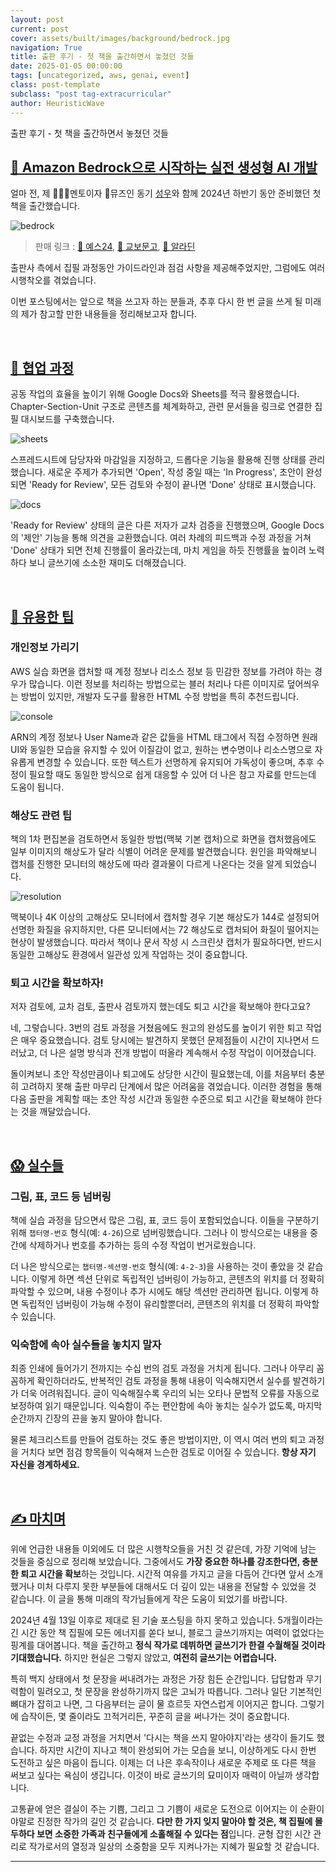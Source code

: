 ```yaml
---
layout: post
current: post
cover: assets/built/images/background/bedrock.jpg
navigation: True
title: 출판 후기 - 첫 책을 출간하면서 놓쳤던 것들
date: 2025-01-05 00:00:00
tags: [uncategorized, aws, genai, event]
class: post-template
subclass: "post tag-extracurricular"
author: HeuristicWave
---
```


출판 후기 - 첫 책을 출간하면서 놓쳤던 것들

## <a href="#book">📖 Amazon Bedrock으로 시작하는 실전 생성형 AI 개발</a><a id="book"></a>

얼마 전, 제 🧑🏻‍🏫멘토이자 🗽뮤즈인 동기 [성우](https://medium.com/@nuatmochoi/)와 함께 2024년 하반기 동안 준비했던 첫 책을 출간했습니다.

![bedrock](../../assets/built/images/background/bedrock.jpg)

> 판매 링크 : [📘 예스24](https://www.yes24.com/Product/Goods/140049541), [📗 교보문고](https://product.kyobobook.co.kr/detail/S000214962344), [📕 알라딘](https://www.aladin.co.kr/shop/wproduct.aspx?ItemId=353662061&start=slayer)

출판사 측에서 집필 과정동안 가이드라인과 점검 사항을 제공해주었지만, 그럼에도 여러 시행착오를 겪었습니다.

이번 포스팅에서는 앞으로 책을 쓰고자 하는 분들과, 추후 다시 한 번 글을 쓰게 될 미래의 제가 참고할 만한 내용들을 정리해보고자 합니다.

<br>

## <a href="#collabo">👫 협업 과정</a><a id="collabo"></a>

공동 작업의 효율을 높이기 위해 Google Docs와 Sheets를 적극 활용했습니다. Chapter-Section-Unit 구조로 콘텐츠를 체계화하고, 관련 문서들을 링크로 연결한 집필 대시보드를 구축했습니다.

![sheets](../../assets/built/images/post/etc/sheets.png)

스프레드시트에 담당자와 마감일을 지정하고, 드롭다운 기능을 활용해 진행 상태를 관리했습니다. 새로운 주제가 추가되면 'Open', 작성 중일 때는 'In Progress', 초안이 완성되면 'Ready for Review', 모든 검토와 수정이 끝나면 'Done' 상태로 표시했습니다.

![docs](../../assets/built/images/post/etc/docs.png)

'Ready for Review' 상태의 글은 다른 저자가 교차 검증을 진행했으며, Google Docs의 '제안' 기능을 통해 의견을 교환했습니다. 여러 차례의 피드백과 수정 과정을 거쳐 'Done' 상태가 되면 전체 진행률이 올라갔는데, 마치 게임을 하듯 진행률을 높이려 노력하다 보니 글쓰기에 소소한 재미도 더해졌습니다.

<br>

## <a href="#tips">🌟 유용한 팁</a><a id="tips"></a>

### 개인정보 가리기

AWS 실습 화면을 캡처할 때 계정 정보나 리소스 정보 등 민감한 정보를 가려야 하는 경우가 많습니다. 이런 정보를 처리하는 방법으로는 블러 처리나 다른 이미지로 덮어씌우는 방법이 있지만, 개발자 도구를 활용한 HTML 수정 방법을 특히 추천드립니다.

![console](../../assets/built/images/post/etc/aws_console.png)

ARN의 계정 정보나 User Name과 같은 값들을 HTML 태그에서 직접 수정하면 원래 UI와 동일한 모습을 유지할 수 있어 이질감이 없고, 원하는 변수명이나 리소스명으로 자유롭게 변경할 수 있습니다. 또한 텍스트가 선명하게 유지되어 가독성이 좋으며, 추후 수정이 필요할 때도 동일한 방식으로 쉽게 대응할 수 있어 더 나은 참고 자료를 만드는데 도움이 됩니다.

### 해상도 관련 팁

책의 1차 편집본을 검토하면서 동일한 방법(맥북 기본 캡처)으로 화면을 캡처했음에도 일부 이미지의 해상도가 달라 식별이 어려운 문제를 발견했습니다. 원인을 파악해보니 캡처를 진행한 모니터의 해상도에 따라 결과물이 다르게 나온다는 것을 알게 되었습니다.

![resolution](../../assets/built/images/post/etc/resolution.png)

맥북이나 4K 이상의 고해상도 모니터에서 캡처할 경우 기본 해상도가 144로 설정되어 선명한 화질을 유지하지만, 다른 모니터에서는 72 해상도로 캡처되어 화질이 떨어지는 현상이 발생했습니다. 따라서 책이나 문서 작성 시 스크린샷 캡처가 필요하다면, 반드시 동일한 고해상도 환경에서 일관성 있게 작업하는 것이 중요합니다.

### 퇴고 시간을 확보하자!

저자 검토에, 교차 검토, 출판사 검토까지 했는데도 퇴고 시간을 확보해야 한다고요?

네, 그렇습니다. 3번의 검토 과정을 거쳤음에도 원고의 완성도를 높이기 위한 퇴고 작업은 매우 중요했습니다. 검토 당시에는 발견하지 못했던 문제점들이 시간이 지나면서 드러났고, 더 나은 설명 방식과 전개 방법이 떠올라 계속해서 수정 작업이 이어졌습니다.

돌이켜보니 초안 작성만큼이나 퇴고에도 상당한 시간이 필요했는데, 이를 처음부터 충분히 고려하지 못해 출판 마무리 단계에서 많은 어려움을 겪었습니다. 이러한 경험을 통해 다음 출판을 계획할 때는 초안 작성 시간과 동일한 수준으로 퇴고 시간을 확보해야 한다는 것을 깨달았습니다.

<br>

## <a href="#mistakes">😱 실수들</a><a id="mistakes"></a>

### 그림, 표, 코드 등 넘버링

책에 실습 과정을 담으면서 많은 그림, 표, 코드 등이 포함되었습니다. 이들을 구분하기 위해 `챕터명-번호` 형식(예: `4-26`)으로 넘버링했습니다. 그러나 이 방식으로는 내용을 중간에 삭제하거나 번호를 추가하는 등의 수정 작업이 번거로웠습니다.

더 나은 방식으로는 `챕터명-섹션명-번호` 형식(예: `4-2-3`)을 사용하는 것이 좋았을 것 같습니다. 이렇게 하면 섹션 단위로 독립적인 넘버링이 가능하고, 콘텐츠의 위치를 더 정확히 파악할 수 있으며, 내용 수정이나 추가 시에도 해당 섹션만 관리하면 됩니다. 이렇게 하면 독립적인 넘버링이 가능해 수정이 유리할뿐더러, 콘텐츠의 위치를 더 정확히 파악할 수 있습니다.

### 익숙함에 속아 실수들을 놓치지 말자

최종 인쇄에 들어가기 전까지는 수십 번의 검토 과정을 거치게 됩니다. 그러나 아무리 꼼꼼하게 확인하더라도, 반복적인 검토 과정을 통해 내용이 익숙해지면서 실수를 발견하기가 더욱 어려워집니다. 글이 익숙해질수록 우리의 뇌는 오타나 문법적 오류를 자동으로 보정하여 읽기 때문입니다. 익숙함이 주는 편안함에 속아 놓치는 실수가 없도록, 마지막 순간까지 긴장의 끈을 놓지 말아야 합니다.

물론 체크리스트를 만들어 검토하는 것도 좋은 방법이지만, 이 역시 여러 번의 퇴고 과정을 거치다 보면 점검 항목들이 익숙해져 느슨한 검토로 이어질 수 있습니다. **항상 자기 자신을 경계하세요.**

<br>

## <a href="#outro">✍️ 마치며</a><a id="outro"></a>

위에 언급한 내용들 이외에도 더 많은 시행착오들을 거친 것 같은데, 가장 기억에 남는 것들을 중심으로 정리해 보았습니다. 그중에서도 **가장 중요한 하나를 강조한다면, 충분한 퇴고 시간을 확보**하는 것입니다. 시간적 여유를 가지고 글을 다듬어 간다면 앞서 소개했거나 미처 다루지 못한 부분들에 대해서도 더 깊이 있는 내용을 전달할 수 있었을 것 같습니다. 이 글을 통해 미래의 작가님들에게 작은 도움이 되었기를 바랍니다.

2024년 4월 13일 이후로 제대로 된 기술 포스팅을 하지 못하고 있습니다. 5개월이라는 긴 시간 동안 책 집필에 모든 에너지를 쏟다 보니, 블로그 글쓰기까지는 여력이 없었다는 핑계를 대어봅니다. 책을 출간하고 **정식 작가로 데뷔하면 글쓰기가 한결 수월해질 것이라 기대했습니다.** 하지만 현실은 그렇지 않았고, **여전히 글쓰기는 어렵습니다.**

특히 백지 상태에서 첫 문장을 써내려가는 과정은 가장 힘든 순간입니다. 답답함과 무기력함이 밀려오고, 첫 문장을 완성하기까지 많은 고뇌가 따릅니다. 그러나 일단 기본적인 뼈대가 잡히고 나면, 그 다음부터는 글이 물 흐르듯 자연스럽게 이어지곤 합니다. 그렇기에 습작이든, 몇 줄이라도 끄적거리든, 꾸준히 글을 써나가는 것이 중요합니다.

끝없는 수정과 교정 과정을 거치면서 '다시는 책을 쓰지 말아야지'라는 생각이 들기도 했습니다. 하지만 시간이 지나고 책이 완성되어 가는 모습을 보니, 이상하게도 다시 한번 도전하고 싶은 마음이 듭니다. 이제는 더 나은 후속작이나 새로운 주제로 또 다른 책을 써보고 싶다는 욕심이 생깁니다. 이것이 바로 글쓰기의 묘미이자 매력이 아닐까 생각합니다.

고통끝에 얻은 결실이 주는 기쁨, 그리고 그 기쁨이 새로운 도전으로 이어지는 이 순환이야말로 진정한 작가의 길인 것 같습니다. **다만 한 가지 잊지 말아야 할 것은, 책 집필에 몰두하다 보면 소중한 가족과 친구들에게 소홀해질 수 있다는 점**입니다. 균형 잡힌 시간 관리로 작가로서의 열정과 일상의 소중함을 모두 지켜나가는 지혜가 필요할 것 같습니다.

---
